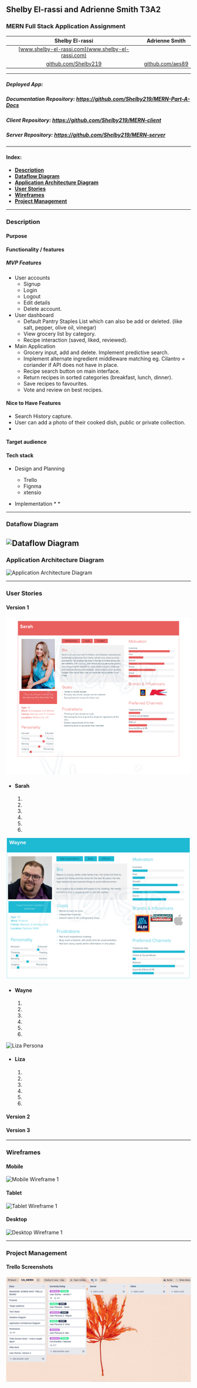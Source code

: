 ## **Shelby El-rassi and Adrienne Smith T3A2**

### MERN Full Stack Application Assignment

|Shelby El-rassi|Adrienne Smith|
|:-------------:|:-------------:|
|[www.shelby-el-rassi.com](www.shelby-el-rassi.com)  |[]() |
|[github.com/Shelby219](www.shelby-el-rassi.com/)  |[github.com/aes89](https://github.com/aes89) |

---

##### Deployed App:

##### Documentation Repository: https://github.com/Shelby219/MERN-Part-A-Docs

##### Client Repository: https://github.com/Shelby219/MERN-client

##### Server Repository: https://github.com/Shelby219/MERN-server

---
#### Index:
* [**Description**](#Description) 
* [**Dataflow Diagram**](#Dataflow-Diagram) 
* [**Application Architecture Diagram**](#Application-Architecture-Diagram) 
* [**User Stories**](#User-Stories) 
* [**Wireframes**](#Wireframes) 
* [**Project Management**](#Project-Management) 

---
### Description 
#### Purpose

#### Functionality / features

##### MVP Features
* User accounts
    * Signup
    * Login
    * Logout
    * Edit details
    * Delete account.
* User dashboard
    * Default Pantry Staples List which can also be add or deleted. (like salt, pepper, olive oil, vinegar)  
    * View grocery list by category.
    * Recipe interaction (saved, liked, reviewed).
* Main Application
    * Grocery input, add and delete. Implement predictive search.
    * Implement alternate ingredient middleware matching eg. Cilantro = coriander if API does not have in place. 
    * Recipe search button on main interface.
    * Return recipes in sorted categories (breakfast, lunch, dinner).
    * Save recipes to favourites.
    * Vote and review on best recipes.


#### Nice to Have Features
* Search History capture.
* User can add a photo of their cooked dish, public or private collection. 
*


#### Target audience

#### Tech stack
* Design and Planning
    * Trello
    * Fignma
    * xtensio
            
* Implementation
    *
    * 


---
### Dataflow Diagram
![Dataflow Diagram](DataflowDiagram.png)
---
### Application Architecture Diagram
![Application Architecture Diagram](app-arch-diagram.png)

---
### User Stories
#### Version 1

![Sarah Persona](persons/sarah.png)
- #### Sarah 
    1.
    2.
    3.
    4.
    5.
    6.

![Wayne Persona](persons/wayne.png)
- #### Wayne 
    1.
    2.
    3.
    4.
    5.
    6.

![Liza Persona](persons/liza.png)
- #### Liza 
    1.
    2.
    3.
    4.
    5.
    6.


#### Version 2

#### Version 3

---
### Wireframes
#### Mobile
![Mobile Wireframe 1](screenshots/Mobile1.png)
#### Tablet
![Tablet Wireframe 1](screenshots/Tablet1.png)
#### Desktop
![Desktop Wireframe 1](screenshots/Desktop1.png)

---
### Project Management
#### Trello Screenshots

![Trello Screen Shot 1](screenshots/trello1.png)